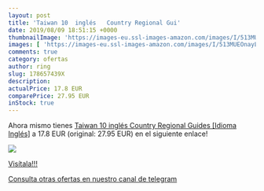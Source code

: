 ```yaml
---
layout: post
title: 'Taiwan 10  inglés   Country Regional Gui'
date: 2019/08/09 18:51:15 +0000
thumbnailImage: 'https://images-eu.ssl-images-amazon.com/images/I/513MUEOnayL._SL200_.jpg'
images: [ 'https://images-eu.ssl-images-amazon.com/images/I/513MUEOnayL._SL200_.jpg' ]
comments: true
category: ofertas
author: ring
slug: 178657439X
description:
actualPrice: 17.8 EUR
comparePrice: 27.95 EUR
inStock: true
---
```


Ahora mismo tienes [Taiwan 10  inglés   Country Regional Guides  [Idioma Inglés]](https://www.amazon.com/dp/178657439X/?tag=redken08-20) a 17.8 EUR (original: 27.95 EUR) en el siguiente enlace!

[![](https://images-eu.ssl-images-amazon.com/images/I/513MUEOnayL._SL200_.jpg)](https://www.amazon.com/dp/178657439X/?tag=redken08-20)

[Visítala!!!](https://www.amazon.com/dp/178657439X/?tag=redken08-20)

[Consulta otras ofertas en nuestro canal de telegram](https://t.me/s/ofertas25)
